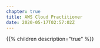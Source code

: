 ```yaml
---
chapter: true
title: AWS Cloud Practitioner
date: 2020-05-17T02:57:02Z
---
```


{{% children description="true" %}}
